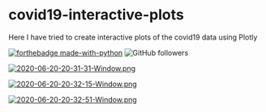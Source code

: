 # covid19-interactive-plots
Here I have tried to create interactive plots of the covid19 data using Plotly

[![forthebadge made-with-python](http://ForTheBadge.com/images/badges/made-with-python.svg)](https://www.python.org/) ![GitHub followers](https://img.shields.io/github/followers/mihir2709?label=Follow&logoColor=blue&style=social)

[![2020-06-20-20-31-31-Window.png](https://i.postimg.cc/qMMXCzCT/2020-06-20-20-31-31-Window.png)](https://postimg.cc/PN98gf43)

[![2020-06-20-20-32-15-Window.png](https://i.postimg.cc/bYL18pVF/2020-06-20-20-32-15-Window.png)](https://postimg.cc/xqJX3D2K)

[![2020-06-20-20-32-51-Window.png](https://i.postimg.cc/rwR4SWVv/2020-06-20-20-32-51-Window.png)](https://postimg.cc/FYm1vYJZ)
